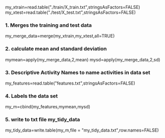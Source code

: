 my_xtrain=read.table("./train/X_train.txt",stringsAsFactors=FALSE)
my_xtest=read.table("./test/X_test.txt",stringsAsFactors=FALSE)

### 1. Merges the training and test data
my_merge_data=merge(my_xtrain,my_xtest,all=TRUE)


### 2. calculate mean and standard deviation
mymean=apply(my_merge_data,2,mean)
mysd=apply(my_merge_data,2,sd)

### 3. Descriptive Activity Names to name activities in data set
my_features=read.table("features.txt",stringsAsFactors=FALSE)

### 4. Labels the data set 
my_m=cbind(my_features,mymean,mysd)

### 5. write to txt file my_tidy_data 
my_tidy_data=write.table(my_m,file = "my_tidy_data.txt",row.names=FALSE)
